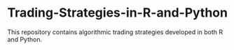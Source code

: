 # Trading-Strategies-in-R-and-Python
This repository contains algorithmic trading strategies developed in both R and Python.
